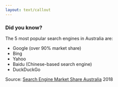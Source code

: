 ```yaml
---
layout: text/callout
---
```

### Did you know?
The 5 most popular search engines in Australia are:
- Google (over 90% market share)
- Bing
- Yahoo
- Baidu (Chinese-based search engine)
- DuckDuckGo

Source: [Search Engine Market Share Australia](http://gs.statcounter.com/search-engine-market-share/all/australia/2018) 2018
